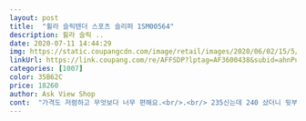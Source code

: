 ```yaml
---
layout: post 
title:  "휠라 슬릭텐더 스포츠 슬리퍼 1SM00564" 
description: 휠라 슬릭 ..
date: 2020-07-11 14:44:29 
img: https://static.coupangcdn.com/image/retail/images/2020/06/02/15/5/5d8756db-329b-4ae6-a0a6-170c6b8b4447.jpg 
linkUrl: https://link.coupang.com/re/AFFSDP?lptag=AF3600438&subid=ahnPublicAsk&pageKey=1681370079&itemId=2864236999&vendorItemId=70820248848&traceid=V0-113-f499e844aa0c720f 
categories: [1007] 
color: 35B62C 
price: 18260 
author: Ask View Shop 
cont:  "가격도 저렴하고 무엇보다 너무 편해요.<br/>.<br/> 235신는데 240 샀더니 뒷부분이 조금 남아요 ! 나중에 재구매 할라구오<br/>예뻐요<br/>" 
---
```

